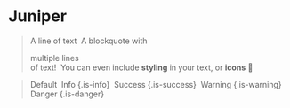 <!-- TITLE: Juniper -->
<!-- SUBTITLE: A quick summary of Juniper -->

# Juniper

> A line of text
​
> A blockquote with
> 
> multiple lines  
> of text!
​
> You can even include **styling** in your text, or **icons** :apple:



> Default
​
> Info
{.is-info}
​
> Success
{.is-success}
​
> Warning
{.is-warning}
​
> Danger
{.is-danger}

